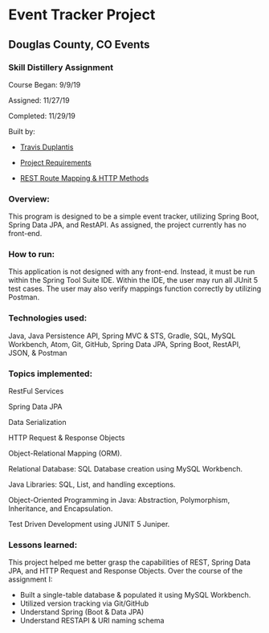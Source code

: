 # Event Tracker Project

## Douglas County, CO Events

### Skill Distillery Assignment
Course Began: 9/9/19

Assigned: 11/27/19

Completed: 11/29/19

Built by:
* [Travis Duplantis](https://github.com/tduplantis83)

* [Project Requirements](https://github.com/tduplantis83/EventTrackerProject/blob/master/PROJECTREQUIREMENTS.md)

* [REST Route Mapping & HTTP Methods](https://github.com/tduplantis83/EventTrackerProject/blob/master/RouteMapping.pdf)

### Overview:
This program is designed to be a simple event tracker, utilizing Spring Boot, Spring Data JPA, and RestAPI. As assigned, the project currently has no front-end.

### How to run:
This application is not designed with any front-end. Instead, it must be run within the Spring Tool Suite IDE. Within the IDE, the user may run all JUnit 5 test cases. The user may also verify mappings function correctly by utilizing Postman.


### Technologies used:

Java, Java Persistence API, Spring MVC & STS, Gradle, SQL, MySQL Workbench, Atom, Git, GitHub, Spring Data JPA, Spring Boot, RestAPI, JSON, & Postman

### Topics implemented:

RestFul Services

Spring Data JPA

Data Serialization

HTTP Request & Response Objects

Object-Relational Mapping (ORM).

Relational Database: SQL Database creation using MySQL Workbench.

Java Libraries: SQL, List, and handling exceptions.

Object-Oriented Programming in Java: Abstraction, Polymorphism, Inheritance, and Encapsulation.

Test Driven Development using JUNIT 5 Juniper.

### Lessons learned:

This project helped me better grasp the capabilities of REST, Spring Data JPA, and HTTP Request and Response Objects. Over the course of the assignment I:
* Built a single-table database & populated it using MySQL Workbench.
* Utilized version tracking via Git/GitHub
* Understand Spring (Boot & Data JPA)
* Understand RESTAPI & URI naming schema
